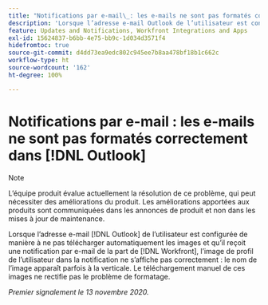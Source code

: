 ```yaml
---
title: "Notifications par e-mail\_: les e-mails ne sont pas formatés correctement dans Outlook"
description: 'Lorsque l’adresse e-mail Outlook de l’utilisateur est configurée de manière à ne pas télécharger automatiquement les images et qu’il reçoit une notification par e-mail de la part de  [!DNL Workfront], l’image de profil de l’utilisateur dans la notification ne s’affiche pas correctement : le nom de l’image apparaît parfois à la verticale. Le téléchargement manuel de ces images ne rectifie pas le problème de formatage.'
feature: Updates and Notifications, Workfront Integrations and Apps
exl-id: 15624837-b6bb-4e75-bb9c-1d034d3571f4
hidefromtoc: true
source-git-commit: d4dd73ea9edc802c945ee7b8aa478bf18b1c662c
workflow-type: ht
source-wordcount: '162'
ht-degree: 100%

---
```


# Notifications par e-mail : les e-mails ne sont pas formatés correctement dans [!DNL Outlook]

<!--Issue created by request-->

>[!NOTE]
>
>L’équipe produit évalue actuellement la résolution de ce problème, qui peut nécessiter des améliorations du produit. Les améliorations apportées aux produits sont communiquées dans les annonces de produit et non dans les mises à jour de maintenance.

Lorsque l’adresse e-mail [!DNL Outlook] de l’utilisateur est configurée de manière à ne pas télécharger automatiquement les images et qu’il reçoit une notification par e-mail de la part de [!DNL Workfront], l’image de profil de l’utilisateur dans la notification ne s’affiche pas correctement : le nom de l’image apparaît parfois à la verticale. Le téléchargement manuel de ces images ne rectifie pas le problème de formatage.


_Premier signalement le 13 novembre 2020._
